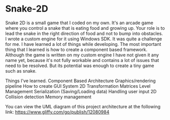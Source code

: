 # Snake-2D

Snake 2D is a small game that I coded on my own. It's an arcade game where you control a snake that is eating food and growing up. Your role is to lead the snake in the right direction of food and not to bump into obstacles. I wrote a custom engine for it using Windows SDK. It was quite a challenge for me. I have learned a lot of things while developing. The most important thing that I learned is how to create a component based framework. Although the game is written on my custom engine I have not given it any name yet, because it's not fully workable and contains a lot of issues that need to be resolved. But its potential was enough to create a tiny game such as snake.

​Things I've learned.
​Component Based Architecture
​Graphics/rendering pipeline
How to create GUI System
​2D Transformation Matrices
​Level Management
​Serialization (Saving/Loading data)
Handling user input
​2D Collision detection
​Memory management

You can view the UML diagram of this project architecture at the following link:
https://www.gliffy.com/go/publish/12080984
